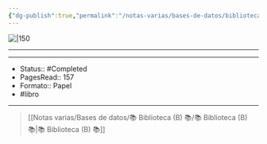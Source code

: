 ```yaml
---
{"dg-publish":true,"permalink":"/notas-varias/bases-de-datos/biblioteca-b/b-historia-de-una-escalera/"}
---
```


![|150](https://m.media-amazon.com/images/I/81RNHav2oAL._SL1500_.jpg)

---

---

- Status:: #Completed 
- PagesRead:: 157
- Formato:: Papel
- #libro 

---

> [[Notas varias/Bases de datos/📚 Biblioteca (B) 📚/📚 Biblioteca (B) 📚\|📚 Biblioteca (B) 📚]]